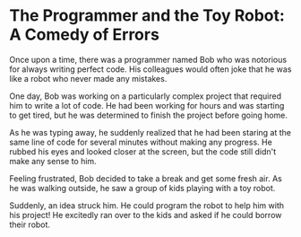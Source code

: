 # The Programmer and the Toy Robot: A Comedy of Errors

Once upon a time, there was a programmer named Bob who was notorious for always writing perfect code. His colleagues would often joke that he was like a robot who never made any mistakes.

One day, Bob was working on a particularly complex project that required him to write a lot of code. He had been working for hours and was starting to get tired, but he was determined to finish the project before going home.

As he was typing away, he suddenly realized that he had been staring at the same line of code for several minutes without making any progress. He rubbed his eyes and looked closer at the screen, but the code still didn't make any sense to him.

Feeling frustrated, Bob decided to take a break and get some fresh air. As he was walking outside, he saw a group of kids playing with a toy robot.

Suddenly, an idea struck him. He could program the robot to help him with his project! He excitedly ran over to the kids and asked if he could borrow their robot.